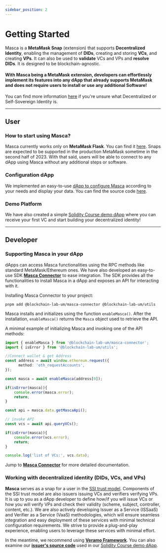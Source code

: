 ```yaml
---
sidebar_position: 2
---
```


# Getting Started

Masca is a **MetaMask Snap** (extension) that supports **Decentralized Identity**, enabling the management of **DIDs**, creating and storing **VCs**, and creating **VPs**. It can also be used to **validate** VCs and VPs and **resolve DIDs**. It is designed to be blockchain-agnostic.

#### With Masca being a MetaMask extension, developers can effortlessly implement its features into any dApp that already supports MetaMask and does not require users to install or use any additional Software!

You can find more information [here](category/self-sovereign-identity-ssi) if you're unsure what Decentralized or Self-Sovereign Identity is.

---

## User

### How to start using Masca?

Masca currently works only on **MetaMask Flask**. You can find it [here](https://metamask.io/flask/). Snaps are expected to be supported in the production MetaMask sometime in the second half of 2023. With that said, users will be able to connect to any dApp using Masca without any additional steps or software.

### Configuration dApp

We implemented an easy-to-use [dApp to configure Masca](https://masca.io) according to your needs and display your data. You can find the source code [here](https://github.com/blockchain-lab-um/masca).

### Demo Platform

We have also created a simple [Solidity Course demo dApp](https://blockchain-lab-um.github.io/course-dapp/) where you can receive your first VC and start building your decentralized identity!

---

## Developer

### Supporting Masca in your dApp

dApps can access Masca functionalities using the RPC methods like standard MetaMask/Ethereum ones. We have also developed an easy-to-use SDK **[Masca Connector](libraries/masca-connector)** to ease integration. The SDK provides all the functionalities to install Masca in a dApp and exposes an API for interacting with it.

Installing Masca Connector to your project:

```shell
pnpm add @blockchain-lab-um/masca-connector @blockchain-lab-um/utils
```

Masca installs and initializes using the function `enableMasca()`. After the installation, `enableMasca()` returns the `Masca` object used to retrieve the API.

A minimal example of initializing Masca and invoking one of the API methods:

```typescript
import { enableMasca } from '@blockchain-lab-um/masca-connector';
import { isError } from '@blockchain-lab-um/utils';

//Connect wallet & get Address
const address = await window.ethereum.request({
      method: 'eth_requestAccounts',
});

const masca = await enableMasca(address[0]);

if(isError(masca)){
    console.error(masca.error);
    return;
}

const api = masca.data.getMascaApi();

// invoke API
const vcs = await api.queryVCs();

if(isError(masca)){
    console.error(vcs.error);
    return;
}

console.log('list of VCs:', vcs.data);
```

Jump to [**Masca Connector**](libraries/masca-connector) for more detailed documentation.

### Working with decentralized identity (DIDs, VCs, and VPs)

**Masca** serves as a snap for a user in the [SSI trust model](ssi/trust-model.md). Components of the SSI trust model are also issuers issuing VCs and verifiers verifying VPs. It is up to you as a dApp developer to define how/if you will issue VCs or how you will verify VPs and check their validity (scheme, subject, controller, content, etc.). We are also actively developing Issuer as a Service (ISSaaS) and Verifier as a Service (VaaS) methodologies, which will ensure seamless integration and easy deployment of these services with minimal technical configuration requirements. We strive to provide a plug-and-play experience, enabling users to leverage these services with minimal effort.

In the meantime, we recommend using **[Veramo Framework](https://veramo.io/)**. You can also examine our **[issuer's source code](https://github.com/blockchain-lab-um/course-backend)** used in our [Solidity Course demo dApp](https://blockchain-lab-um.github.io/course-dapp/).

